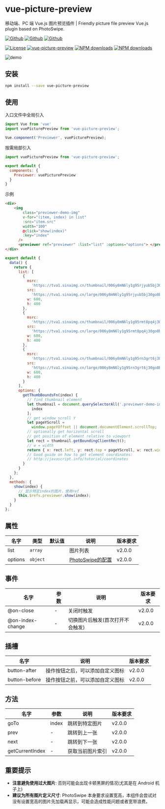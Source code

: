 # vue-picture-preview

移动端、PC 端 Vue.js 图片预览插件 | Friendly picture file preview Vue.js plugin based on PhotoSwipe.

[![Github](https://img.shields.io/github/stars/xLogic92/vue-picture-preview.svg?style=social&label=Star)](https://github.com/xLogic92/vue-picture-preview) [![Github](https://img.shields.io/github/forks/xLogic92/vue-picture-preview.svg?style=social&label=Fork)](https://github.com/xLogic92/vue-picture-preview) [![Github](https://img.shields.io/github/watchers/xLogic92/vue-picture-preview.svg?style=social&label=Watch)](https://github.com/xLogic92/vue-picture-preview)

[![License](https://img.shields.io/npm/l/vue-picture-preview.svg?style=flat-square)](https://www.npmjs.org/package/vue-picture-preview) [![vue-picture-preview](https://img.shields.io/npm/v/vue-picture-preview.svg?style=flat-square)](https://www.npmjs.org/package/vue-picture-preview) [![NPM downloads](http://img.shields.io/npm/dm/vue-picture-preview.svg?style=flat-square)](https://npmjs.org/package/vue-picture-preview) [![NPM downloads](http://img.shields.io/npm/dt/vue-picture-preview.svg?style=flat-square)](https://npmjs.org/package/vue-picture-preview)



![demo](https://tva1.sinaimg.cn/large/006y8mN6ly1g95s5gzoc5j30xr0u00tk.jpg)



## 安装

```sh
npm install --save vue-picture-preview
```



## 使用

入口文件中全局引入

```javascript
import Vue from 'vue'
import vuePicturePreview from 'vue-picture-preview';

Vue.component('Previewer', vuePicturePreview);
```

按需局部引入

```javascript
import vuePicturePreview from 'vue-picture-preview';

export default {
  components: {
    Previewer: vuePicturePreview
  }
}
```

示例

```HTML
<div>
    <img
        class="previewer-demo-img"
        v-for="(item, index) in list"
        :src="item.src"
        width="100"
        @click="show(index)"
        :key="index"
      />
      <previewer ref="previewer" :list="list" :options="options"> </previewer>
</div>
```

```javascript
export default {
  data() {
    return {
      list: [
        {
          msrc:
            'https://tva1.sinaimg.cn/thumbnail/006y8mN6ly1g95rjyub5bj30go0b40wc.jpg',
          src:
            'https://tva1.sinaimg.cn/large/006y8mN6ly1g95rjyub5bj30go0b40wc.jpg',
          w: 600,
          h: 400
        },
        {
          msrc:
            'https://tva1.sinaimg.cn/thumbnail/006y8mN6ly1g95rmt8pq4j30go0b4n28.jpg',
          src:
            'https://tva1.sinaimg.cn/large/006y8mN6ly1g95rmt8pq4j30go0b4n28.jpg',
          w: 600,
          h: 400
        },
        {
          msrc:
            'https://tva1.sinaimg.cn/thumbnail/006y8mN6ly1g95rn3grt6j30go0b4n0w.jpg',
          src:
            'https://tva1.sinaimg.cn/large/006y8mN6ly1g95rn3grt6j30go0b4n0w.jpg',
          w: 600,
          h: 400
        }
      ],
      options: {
        getThumbBoundsFn(index) {
          // find thumbnail element
          let thumbnail = document.querySelectorAll('.previewer-demo-img')[
            index
          ];
          // get window scroll Y
          let pageYScroll =
            window.pageYOffset || document.documentElement.scrollTop;
          // optionally get horizontal scroll
          // get position of element relative to viewport
          let rect = thumbnail.getBoundingClientRect();
          // w = width
          return { x: rect.left, y: rect.top + pageYScroll, w: rect.width };
          // Good guide on how to get element coordinates:
          // http://javascript.info/tutorial/coordinates
        }
      }
    };
  },
  methods: {
    show(index) {
      // 显示特定index的图片，使用ref
      this.$refs.previewer.show(index);
    }
  }
};
```



## 属性

| 名字    | 类型     | 默认值 | 说明                                                         | 版本要求 |
| ------- | -------- | ------ | ------------------------------------------------------------ | -------- |
| list    | `array`  |        | 图片列表                                                     | v2.0.0    |
| options | `object` |        | [PhotoSwipe的配置](https://photoswipe.com/documentation/options.html) | v2.0.0    |



## 事件

| 名字             | 参数 | 说明                             | 版本要求 |
| ---------------- | ---- | -------------------------------- | -------- |
| @on-close        | -    | 关闭时触发                       | v2.0.0    |
| @on-index-change | -    | 切换图片后触发(首次打开不会触发) | v2.0.0    |



## 插槽

| 名字          | 说明                             | 版本要求 |
| ------------- | -------------------------------- | -------- |
| button-after  | 操作按钮之后，可以添加自定义图标 | v2.0.0    |
| button-before | 操作按钮之前，可以添加自定义图标 | v2.0.0    |



## 方法

| 名字            | 参数  | 说明             | 版本要求 |
| --------------- | ----- | ---------------- | -------- |
| goTo            | index | 跳转到特定图片   | v2.0.0    |
| prev            | -     | 跳转到上一张     | v2.0.0    |
| next            | -     | 跳转到下一张     | v2.0.0    |
| getCurrentIndex | -     | 获取当前图片索引 | v2.0.0    |



## 重要提示

- **注意避免使用过大图片**: 否则可能会出现卡顿黑屏的情况(尤其是在 Android 机子上)
- **建议为所有图片定义尺寸**: PhotoSwipe 本身要求设置宽高，本组件会尝试对没有设置宽高的图片先加载再显示，可能会造成性能问题或者宽带浪费。


